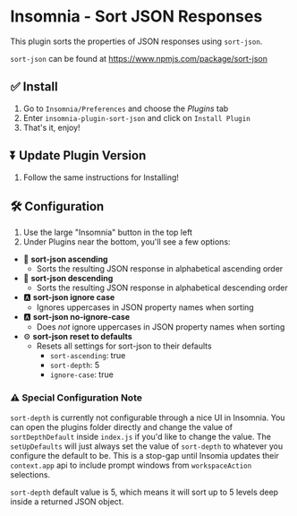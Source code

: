 # Insomnia - Sort JSON Responses
This plugin sorts the properties of JSON responses using `sort-json`.

`sort-json` can be found at https://www.npmjs.com/package/sort-json

## ✅ Install
1. Go to `Insomnia/Preferences` and choose the *Plugins* tab
2. Enter `insomnia-plugin-sort-json` and click on `Install Plugin`
3. That's it, enjoy!

## ⏬ Update Plugin Version
1. Follow the same instructions for Installing!


##  🛠 Configuration
1. Use the large "Insomnia" button in the top left
2. Under Plugins near the bottom, you'll see a few options:

- 🔼 **sort-json ascending**
  - Sorts the resulting JSON response in alphabetical ascending order
- 🔽 **sort-json descending**
  - Sorts the resulting JSON response in alphabetical descending order
- 🅰️ **sort-json ignore case**
  - Ignores uppercases in JSON property names when sorting
- 🅰️ **sort-json no-ignore-case**
  - Does *not* ignore uppercases in JSON property names when sorting
- ⚙️ **sort-json reset to defaults**
  - Resets all settings for sort-json to their defaults
    - `sort-ascending`: true
    - `sort-depth`: 5
    - `ignore-case`: true

### ⚠️ Special Configuration Note
`sort-depth` is currently not configurable through a nice UI in Insomnia. You can open the plugins folder directly and change the value of `sortDepthDefault` inside `index.js` if you'd like to change the value. The `setUpDefaults` will just always set the value of `sort-depth` to whatever you configure the default to be. This is a stop-gap until Insomia updates their `context.app` api to include prompt windows from `workspaceAction` selections.

`sort-depth` default value is 5, which means it will sort up to 5 levels deep inside a returned JSON object.
